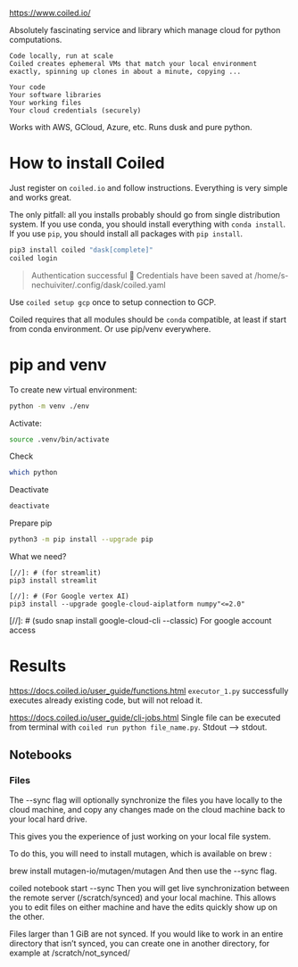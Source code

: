 
https://www.coiled.io/

Absolutely fascinating service and library which manage cloud for python computations.

```
Code locally, run at scale
Coiled creates ephemeral VMs that match your local environment exactly, spinning up clones in about a minute, copying ...

Your code
Your software libraries
Your working files
Your cloud credentials (securely)
```

Works with AWS, GCloud, Azure, etc.
Runs dusk and pure python.


# How to install Coiled

Just register on `coiled.io` and follow instructions. Everything is very simple and works great.

The only pitfall: all you installs probably should go from single distribution system.
If you use conda, you should install everything with `conda install`.
If you use `pip`, you should install all packages with `pip install`.


```bash
pip3 install coiled "dask[complete]"
coiled login
```

> Authentication successful 🎉
> Credentials have been saved at /home/s-nechuiviter/.config/dask/coiled.yaml

Use `coiled setup gcp` once to setup connection to GCP.

Coiled requires that all modules should be `conda` compatible, at least if start from conda environment.
Or use pip/venv everywhere.

# pip and venv

To create new virtual environment:

```bash
python -m venv ./env
```

Activate:

```bash
source .venv/bin/activate
```

Check

```bash
which python
```

Deactivate

```bash
deactivate
```

Prepare pip

```bash
python3 -m pip install --upgrade pip
```



What we need?

```
[//]: # (for streamlit)
pip3 install streamlit

[//]: # (For Google vertex AI)
pip3 install --upgrade google-cloud-aiplatform numpy"<=2.0"
```
[//]: # (sudo snap install google-cloud-cli --classic)  For google account access

# Results

https://docs.coiled.io/user_guide/functions.html
`executor_1.py` successfully executes already existing code, but will not reload it.

https://docs.coiled.io/user_guide/cli-jobs.html
Single file can be executed from terminal with `coiled run python file_name.py`. Stdout --> stdout.

## Notebooks

### Files
The --sync flag will optionally synchronize the files you have locally to the cloud machine, and copy any changes made on the cloud machine back to your local hard drive.

This gives you the experience of just working on your local file system.

To do this, you will need to install mutagen, which is available on brew :

brew install mutagen-io/mutagen/mutagen
And then use the --sync flag.

coiled notebook start --sync
Then you will get live synchronization between the remote server (/scratch/synced) and your local machine. This allows you to edit files on either machine and have the edits quickly show up on the other.

Files larger than 1 GiB are not synced. If you would like to work in an entire directory that isn’t synced, you can create one in another directory, for example at /scratch/not_synced/




